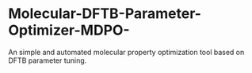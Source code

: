 # Molecular-DFTB-Parameter-Optimizer-MDPO-
An simple and automated molecular property optimization tool based on DFTB parameter tuning.
